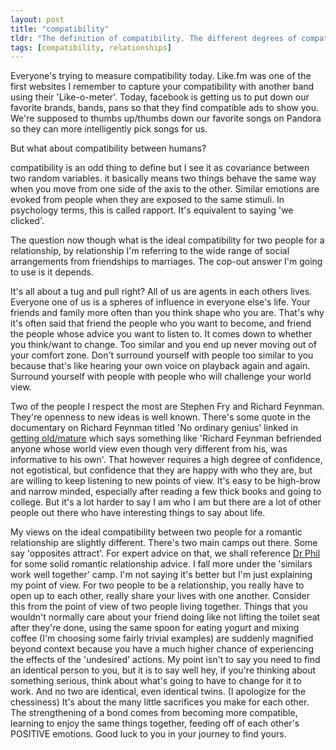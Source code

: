 ```yaml
---
layout: post
title: "compatibility"
tldr: "The definition of compatibility. The different degrees of compatibility you need between two people in different relationships"
tags: [compatibility, relationships]
---
```


Everyone's trying to measure compatibility today. Like.fm was one of the first websites I remember to capture your compatibility with another band using their 'Like-o-meter'. Today, facebook is getting us to put down our favorite brands, bands, pans so that they find compatible ads to show you. We're supposed to thumbs up/thumbs down our favorite songs on Pandora so they can more intelligently pick songs for us.

But what about compatibility between humans?

compatibility is an odd thing to define but I see it as covariance between two random variables. it basically means two things behave the same way when you move from one side of the axis to the other. Similar emotions are evoked from people when they are exposed to the same stimuli. In psychology terms, this is called rapport. It's equivalent to saying 'we clicked'.

The question now though what is the ideal compatibility for two people for a relationship, by relationship I'm referring to the wide range of social arrangements from friendships to marriages. The cop-out answer I'm going to use is it depends. 

It's all about a tug and pull right? All of us are agents in each others lives. Everyone one of us is a spheres of influence in everyone else's life. Your friends and family more often than you think shape who you are. That's why it's often said that friend the people who you want to become, and friend the people whose advice you want to listen to. It comes down to whether you think/want to change. Too similar and you end up never moving out of your comfort zone. Don't surround yourself with people too similar to you because that's like hearing your own voice on playback again and again. Surround yourself with people with people who will challenge your world view. 

[blog1]: 2013/01/13/getting-oldmature
[dphil]: http://www.drphil.com/articles/article/355

Two of the people I respect the most are Stephen Fry and Richard Feynman. They're openness to new ideas is well known. There's some quote in the documentary on Richard Feynman titled 'No ordinary genius' linked in [getting old/mature][blog1] which says something like 'Richard Feynman befriended anyone whose world view even though very different from his, was informative to his own'. That however requires a high degree of confidence, not egotistical, but confidence that they are happy with who they are, but are willing to keep listening to new points of view. It's easy to be high-brow and narrow minded, especially after reading a few thick books and going to college. But it's a lot harder to say I am who I am but there are a lot of other people out there who have interesting things to say about life.

My views on the ideal compatibility between two people for a romantic relationship are slightly different. There's two main camps out there. Some say 'opposites attract'. For expert advice on that, we shall reference [Dr Phil][dphil] for some solid romantic relationship advice. I fall more under the 'similars work well together' camp. I'm not saying it's better but I'm just explaining my point of view. For two people to be a relationship, you really have to open up to each other, really share your lives with one another. Consider this from the point of view of two people living together. Things that you wouldn't normally care about your friend doing like not lifting the toilet seat after they're done, using the same spoon for eating yogurt and mixing coffee (I'm choosing some fairly trivial examples) are suddenly magnified beyond context because you have a much higher chance of experiencing the effects of the 'undesired' actions. My point isn't to say you need to find an identical person to you, but it is to say well hey, if you're thinking about something serious, think about what's going to have to change for it to work. And no two are identical, even identical twins. (I apologize for the chessiness) It's about the many little sacrifices you make for each other. The strengthening of a bond comes from becoming more compatible, learning to enjoy the same things together, feeding off of each other's POSITIVE emotions. Good luck to you in your journey to find yours. 


